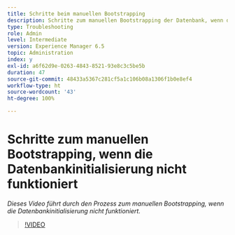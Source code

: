 ```yaml
---
title: Schritte beim manuellen Bootstrapping
description: Schritte zum manuellen Bootstrapping der Datenbank, wenn die Datenbankinitialisierung nicht funktioniert
type: Troubleshooting
role: Admin
level: Intermediate
version: Experience Manager 6.5
topic: Administration
index: y
exl-id: a6f62d9e-0263-4843-8521-93e8c3c5be5b
duration: 47
source-git-commit: 48433a5367c281cf5a1c106b08a1306f1b0e8ef4
workflow-type: ht
source-wordcount: '43'
ht-degree: 100%

---
```


# Schritte zum manuellen Bootstrapping, wenn die Datenbankinitialisierung nicht funktioniert

*Dieses Video führt durch den Prozess zum manuellen Bootstrapping, wenn die Datenbankinitialisierung nicht funktioniert.*

>[!VIDEO](https://video.tv.adobe.com/v/335515?quality=12&learn=on)
